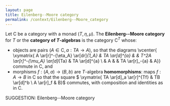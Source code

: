 ```yaml
---
layout: page
title: Eilenberg--Moore category
permalink: /context/Eilenberg--Moore_category
---
```

 Let $\mathsf{C}$ be a category with a monad $(T,\eta,\mu)$. The **Eilenberg--Moore category** for $T$ or the **category of $T$-algebras** is the category $\mathsf{C}^T$ whose: 
-  objects are pairs $(A \in \mathsf{C}, a : TA \to A)$, so that the diagrams
 \vcenter{ \xymatrix{ A \ar[r]^-{\eta_A} \ar[dr]_{1_A} & TA \ar[d]^{a} & & T^2A \ar[r]^-{\mu_A} \ar[d]_{Ta} & TA \ar[d]^{a} \\ & A & & TA \ar[r]_-{a} & A}}
commute in $\mathsf{C}$, and
-  morphisms $f : (A,a) \to (B,b)$ are $T$-algebra **homomorphisms**: maps $f : A \to B$ in $\mathsf{C}$ so that the square
$ \xymatrix{ TA \ar[d]_a \ar[r]^{Tf} & TB \ar[d]^b \\ A \ar[r]_f & B}$ commutes,  with composition and identities as in $\mathsf{C}$.



SUGGESTION: Eilenberg--Moore category